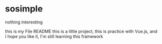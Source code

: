 # sosimple
nothing interesting

this is my File README
this is a little project, this is practice with Vue.js, and I hope you like it, I'm still learning this framework
